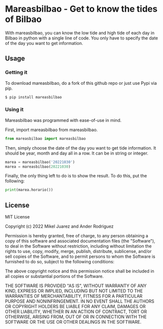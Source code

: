# Mareasbilbao - Get to know the tides of Bilbao
With mareasbilbao, you can know the low tide and high tide of each day in Bilbao in python with a single line of code. You only have to specify the date of the day you want to get information.

## Usage
### Getting it
To download mareasbilbao, do a fork of this github repo or just use Pypi via pip.

```sh
$ pip install mareasbilbao
```

### Using it
Mareasbilbao was programmed with ease-of-use in mind.

First, import mareasbilbao from mareasbilbao.

```Python
from mareasbilbao import mareasbilbao
```

Then, simply choose the date of the day you want to get tide information. It should be year, month and day all in a row. It can be in string or integer.

```Python
marea = mareasbilbao('20221030')
marea = mareasbilbao(20221030)
```

Finally, the only thing left to do is to show the result. To do this, put the following:

```Python
print(marea.horario())
```


License
----

MIT License

Copyright (c) 2022 Mikel Juarez and Ander Rodriguez

Permission is hereby granted, free of charge, to any person obtaining a copy
of this software and associated documentation files (the "Software"), to deal
in the Software without restriction, including without limitation the rights
to use, copy, modify, merge, publish, distribute, sublicense, and/or sell
copies of the Software, and to permit persons to whom the Software is
furnished to do so, subject to the following conditions:

The above copyright notice and this permission notice shall be included in all
copies or substantial portions of the Software.

THE SOFTWARE IS PROVIDED "AS IS", WITHOUT WARRANTY OF ANY KIND, EXPRESS OR
IMPLIED, INCLUDING BUT NOT LIMITED TO THE WARRANTIES OF MERCHANTABILITY,
FITNESS FOR A PARTICULAR PURPOSE AND NONINFRINGEMENT. IN NO EVENT SHALL THE
AUTHORS OR COPYRIGHT HOLDERS BE LIABLE FOR ANY CLAIM, DAMAGES OR OTHER
LIABILITY, WHETHER IN AN ACTION OF CONTRACT, TORT OR OTHERWISE, ARISING FROM,
OUT OF OR IN CONNECTION WITH THE SOFTWARE OR THE USE OR OTHER DEALINGS IN THE
SOFTWARE.
